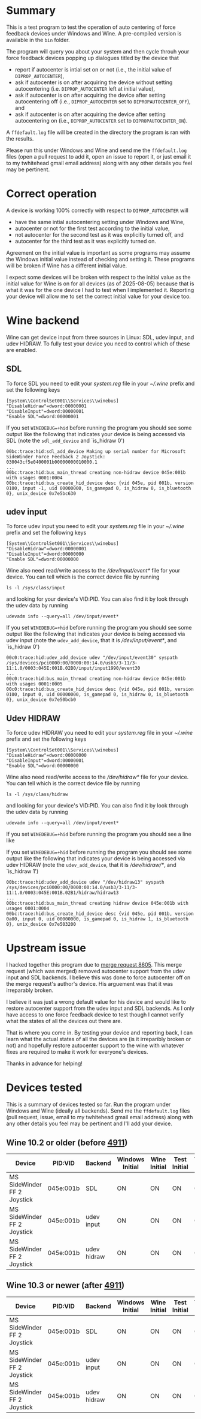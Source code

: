 # Summary

This is a test program to test the operation of auto centering of force feedback devices under Windows and
Wine. A pre-compiled version is available in the `bin` folder.

The program will query you about your system and then cycle throuh your force feedback devices popping up
dialogues titled by the device that

* report if autocenter is intial set on or not (i.e., the initial value of `DIPROP_AUTOCENTER`),
* ask if autocenter is on after acquiring the device without setting autocentering (i.e. `DIPROP_AUTOCENTER` left at initial value),
* ask if autocenter is on after acquiring the device after setting autocentering off (i.e., `DIPROP_AUTOCENTER` set to `DIPROPAUTOCENTER_OFF`), and
* ask if autocenter is on after acquiring the device after setting autocentering on (i.e., `DIPROP_AUTOCENTER` set to `DIPROPAUTOCENTER_ON`).

A `ffdefault.log` file will be created in the directory the program is ran with the results.

Please run this under Windows and Wine and send me the `ffdefault.log` files (open a pull request to add it, open
an issue to report it, or just email it to my twhitehead gmail email address) along with any other details you feel
may be pertinent.

# Correct operation

A device is working 100% correctly with respect to `DIPROP_AUTOCENTER` will

* have the same intial autocentering setting under Windows and Wine,
* autocenter or not for the first test according to the initial value,
* not autocenter for the second test as it was explicitly turned off, and
* autocenter for the third test as it was explicitly turned on.

Agreement on the initial value is important as some programs may assume the Windows initial value instead of
checking and setting it. These programs will be broken if Wine has a different initial value.

I expect some devices will be broken with respect to the initial value as the initial value for Wine is on for all
devices (as of 2025-08-05) because that is what it was for the one device I had to test when I implemented
it. Reporting your device will allow me to set the correct initial value for your device too.

# Wine backend

Wine can get device input from three sources in Linux: SDL, udev input, and udev HIDRAW. To fully test your
device you need to control which of these are enabled.

## SDL

To force SDL you need to edit your _system.reg_ file in your _~/.wine_ prefix and set the following keys
```
[System\\ControlSet001\\Services\\winebus]
"DisableHidraw"=dword:00000001
"DisableInput"=dword:00000001
"Enable SDL"=dword:00000001
```

If you set `WINEDEBUG=+hid` before running the program you should see some output like the following
that indicates your device is being accessed via SDL (note the `sdl_add_device` and `is_hidraw 0')
```
00bc:trace:hid:sdl_add_device Making up serial number for Microsoft SideWinder Force Feedback 2 Joystick: 030043cf5e0400001b00000000010000.1
...
00bc:trace:hid:bus_main_thread creating non-hidraw device 045e:001b with usages 0001:0004
00bc:trace:hid:bus_create_hid_device desc {vid 045e, pid 001b, version 0100, input -1, uid 00000000, is_gamepad 0, is_hidraw 0, is_bluetooth 0}, unix_device 0x7e5bc630
```

## udev input

To force udev input you need to edit your _system.reg_ file in your _~/.wine_ prefix and set the following keys
```
[System\\ControlSet001\\Services\\winebus]
"DisableHidraw"=dword:00000001
"DisableInput"=dword:00000000
"Enable SDL"=dword:00000000
```
Wine also need read/write access to the _/dev/input/event*_ file for your device. You can tell which is the correct
device file by running
```
ls -l /sys/class/input
```
and looking for your device's VID:PID. You can also find it by look through the udev data by running
```
udevadm info --query=all /dev/input/event*
```

If you set `WINEDEBUG=+hid` before running the program you should see some output like the following that indicates
your device is being accessed via udev input (note the `udev_add_device`, that it is _/dev/input/event*_, and
`is_hidraw 0')
```
00c0:trace:hid:udev_add_device udev "/dev/input/event30" syspath /sys/devices/pci0000:00/0000:00:14.0/usb3/3-11/3-11:1.0/0003:045E:001B.02B0/input/input1990/event30
...
00c0:trace:hid:bus_main_thread creating non-hidraw device 045e:001b with usages 0001:0005
00c0:trace:hid:bus_create_hid_device desc {vid 045e, pid 001b, version 0100, input 0, uid 00000000, is_gamepad 0, is_hidraw 0, is_bluetooth 0}, unix_device 0x7e50bcb0
```

## Udev HIDRAW

To force udev HIDRAW you need to edit your _system.reg_ file in your _~/.wine_ prefix and set the following keys
```
[System\\ControlSet001\\Services\\winebus]
"DisableHidraw"=dword:00000000
"DisableInput"=dword:00000001
"Enable SDL"=dword:00000000
```
Wine also need read/write access to the _/dev/hidraw*_ file for your device. You can tell which is the correct
device file by running
```
ls -l /sys/class/hidraw
```
and looking for your device's VID:PID. You can also find it by look through the udev data by running
```
udevadm info --query=all /dev/input/event*
```

If you set `WINEDEBUG=+hid` before running the program you should see a line like

If you set `WINEDEBUG=+hid` before running the program you should see some output like the following that indicates
your device is being accessed via udev HIDRAW (note the `udev_add_device`, that it is _/dev/hidraw/*_, and
`is_hidraw 1')
```
00bc:trace:hid:udev_add_device udev "/dev/hidraw13" syspath /sys/devices/pci0000:00/0000:00:14.0/usb3/3-11/3-11:1.0/0003:045E:001B.02B1/hidraw/hidraw13
...
00bc:trace:hid:bus_main_thread creating hidraw device 045e:001b with usages 0001:0004
00bc:trace:hid:bus_create_hid_device desc {vid 045e, pid 001b, version 0a00, input 0, uid 00000000, is_gamepad 0, is_hidraw 1, is_bluetooth 0}, unix_device 0x7e503200
```

# Upstream issue

I hacked together this program due to [merge request
8605](https://gitlab.winehq.org/wine/wine/-/merge_requests/8605). This merge request (which was merged) removed
autocenter support from the udev input and SDL backends. I believe this was done to force autocenter off on the
merge request's author's device. His arguement was that it was irreparably broken.

I believe it was just a wrong default value for his device and would like to restore autocenter support from the
udev input and SDL backends. As I only have access to one force feedback device to test though I cannot verify
what the states of all the devices out there are.

That is where you come in. By testing your device and reporting back, I can learn what the actual states of
all the devices are (is it irreparibly broken or not) and hopefully restore autocenter support to the wine
with whatever fixes are required to make it work for everyone's devices.

Thanks in advance for helping!

# Devices tested

This is a summary of devices tested so far. Run the program under Windows and Wine (ideally all backends). Send me
the `ffdefault.log` files (pull request, issue, email to my twhitehead gmail email address) along with any other
details you feel may be pertinent and I'll add your device.

## Wine 10.2 or older (before [4911](https://gitlab.winehq.org/wine/wine/-/merge_requests/8605))

| Device | PID:VID | Backend | Windows Initial | Wine Initial | Test Initial | Test OFF | Test ON | Overall |
| -- | -- | -- | -- | -- | -- | -- | -- | -- |
| MS SideWinder FF 2 Joystick | 045e:001b | SDL | ON | ON | ON | OFF | ON | PASS |
| MS SideWinder FF 2 Joystick | 045e:001b | udev input | ON | ON | ON | OFF | ON | PASS |
| MS SideWinder FF 2 Joystick | 045e:001b | udev hidraw | ON | ON | ON | OFF | ON | PASS |

## Wine 10.3 or newer (after [4911](https://gitlab.winehq.org/wine/wine/-/merge_requests/8605))

| Device | PID:VID | Backend | Windows Initial | Wine Initial | Test Initial | Test OFF | Test ON | Overall |
| -- | -- | -- | -- | -- | -- | -- | -- | -- |
| MS SideWinder FF 2 Joystick | 045e:001b | SDL | ON | ON | ON | ON | ON | FAIL |
| MS SideWinder FF 2 Joystick | 045e:001b | udev input | ON | ON | ON | ON | ON | FAIL |
| MS SideWinder FF 2 Joystick | 045e:001b | udev hidraw | ON | ON | ON | OFF | ON | PASS |

